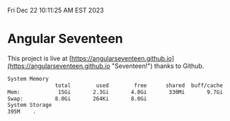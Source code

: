 Fri Dec 22 10:11:25 AM EST 2023

# Angular Seventeen


This project is live at [https://angularseventeen.github.io](https://angularseventeen.github.io "Seventeen!") thanks to Github.

```bash
System Memory
               total        used        free      shared  buff/cache   available
Mem:            15Gi       2.3Gi       4.0Gi       330Mi       9.7Gi        13Gi
Swap:          8.0Gi       264Ki       8.0Gi
System Storage
395M	.
```
```bash
